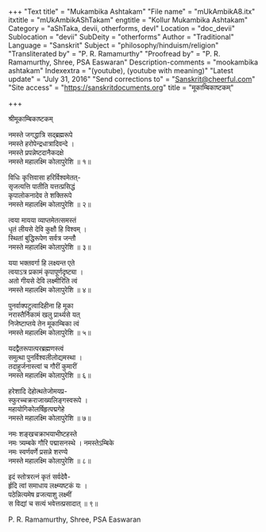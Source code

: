+++
"Text title" = "Mukambika Ashtakam"
"File name" = "mUkAmbikA8.itx"
itxtitle = "mUkAmbikAShTakam"
engtitle = "Kollur Mukambika Ashtakam"
Category = "aShTaka, devii, otherforms, devI"
Location = "doc_devii"
Sublocation = "devii"
SubDeity = "otherforms"
Author = "Traditional"
Language = "Sanskrit"
Subject = "philosophy/hinduism/religion"
"Transliterated by" = "P. R. Ramamurthy"
"Proofread by" = "P. R. Ramamurthy, Shree, PSA Easwaran"
Description-comments = "mookambika ashtakam"
Indexextra = "(youtube), (youtube with meaning)"
"Latest update" = "July 31, 2016"
"Send corrections to" = "Sanskrit@cheerful.com"
"Site access" = "https://sanskritdocuments.org"
title = "मूकाम्बिकाष्टकम्"

+++
  
 श्रीमूकाम्बिकाष्टकम्   
  
नमस्ते जगद्धात्रि सद्‍ब्रह्मरूपे  
नमस्ते हरोपेन्द्रधात्रादिवन्दे ।  
नमस्ते प्रपन्नेष्टदानैकदक्षे  
नमस्ते महालक्ष्मि कोलापुरेशि ॥ १॥  
  
विधिः कृत्तिवासा हरिर्विश्वमेतत्-  
सृजत्यत्ति पातीति यत्तत्प्रसिद्धं  
कृपालोकनादेव ते शक्तिरूपे  
नमस्ते महालक्ष्मि कोलापुरेशि ॥ २॥  
  
त्वया मायया व्याप्तमेतत्समस्तं  
धृतं लीयसे देवि कुक्षौ हि विश्वम् ।  
स्थितां बुद्धिरूपेण सर्वत्र जन्तौ  
नमस्ते महालक्ष्मि कोलापुरेशि ॥ ३॥  
  
यया भक्तवर्गा हि लक्ष्यन्त एते  
त्वयाऽत्र प्रकामं कृपापूर्णदृष्ट्या ।  
अतो गीयसे देवि लक्ष्मीरिति त्वं  
नमस्ते महालक्ष्मि कोलापुरेशि ॥ ४॥  
  
पुनर्वाक्पटुत्वादिहीना हि मूका  
नरास्तैर्निकामं खलु प्रार्थ्यसे यत्  
निजेष्टाप्तये तेन मूकाम्बिका त्वं  
नमस्ते महालक्ष्मि कोलापुरेशि ॥ ५॥  
  
यदद्वैतरूपात्परब्रह्मणस्त्वं  
समुत्था पुनर्विश्वलीलोद्यमस्था ।  
तदाहुर्जनास्त्वां च गौरीं कुमारीं  
नमस्ते महालक्ष्मि कोलापुरेशि ॥ ६॥  
  
हरेशादि देहोत्थतेजोमयप्र-  
स्फुरच्चक्रराजाख्यलिङ्गस्वरूपे ।  
महायोगिकोलर्षिहृत्पद्मगेहे  
नमस्ते महालक्ष्मि कोलापुरेशि ॥ ७॥  
  
नमः शङ्खचक्राभयाभीष्टहस्ते  
नमः त्र्यम्बके गौरि पद्मासनस्थे । नमस्तेऽम्बिके  
नमः स्वर्णवर्णे प्रसन्ने शरण्ये  
नमस्ते महालक्ष्मि कोलापुरेशि ॥ ८॥  
  
इदं स्तोत्ररत्नं कृतं सर्वदेवै-  
र्हृदि त्वां समाधाय लक्ष्म्यष्टकं यः ।  
पठेन्नित्यमेष व्रजत्याशु लक्ष्मीं  
स विद्यां च सत्यं भवेत्तत्प्रसादात् ॥ ९॥  
  
  
P. R. Ramamurthy, Shree, PSA Easwaran  
  
